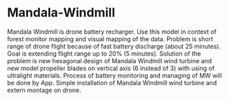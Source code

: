 # Mandala-Windmill
Mandala Windmill is drone battery recharger.  Use this model in context of forest monitor mapping and visual mapping of the data.  Problem is short range of drone flight because of fast battery discharge (about 25 minutes). Goal is extending flight range up to 20% (5 minutes). Solution of the problem is new hexagonal design of Mandala Windmill wind turbine and new model propeller blades on vertical axis (6 instead of 3) with using of ultralight materials. Process of battery monitoring and managing of MW will be done by App.  Simple installation of Mandala Windmill wind turbine and extern montage on drone.  
